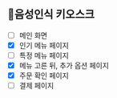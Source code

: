 ## 🔨음성인식 키오스크

- [ ] 메인 화면 
- [x] 인기 메뉴 페이지
- [ ] 특정 메뉴 페이지
- [x] 메뉴 고른 뒤, 추가 옵션 페이지
- [x] 주문 확인 페이지
- [ ] 결제 페이지
